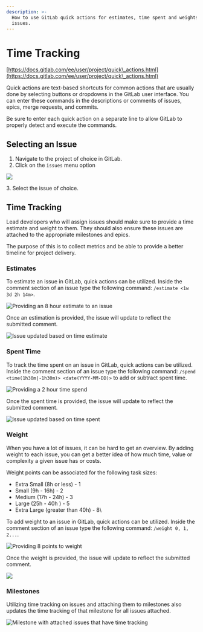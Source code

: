 ```yaml
---
description: >-
  How to use GitLab quick actions for estimates, time spent and weights on
  issues.
---
```


# Time Tracking

[https://docs.gitlab.com/ee/user/project/quick\_actions.html](https://docs.gitlab.com/ee/user/project/quick\_actions.html)

Quick actions are text-based shortcuts for common actions that are usually done by selecting buttons or dropdowns in the GitLab user interface. You can enter these commands in the descriptions or comments of issues, epics, merge requests, and commits.

Be sure to enter each quick action on a separate line to allow GitLab to properly detect and execute the commands.

## Selecting an Issue

1. Navigate to the project of choice in GitLab.
2. Click on the `issues` menu option

![](<../.gitbook/assets/image (66).png>)

3\. Select the issue of choice.

## Time Tracking

Lead developers who will assign issues should make sure to provide a time estimate and weight to them. They should also ensure these issues are attached to the appropriate milestones and epics.&#x20;

The purpose of this is to collect metrics and be able to provide a better timeline for project delivery.

### Estimates

To estimate an issue in GitLab, quick actions can be utilized. Inside the comment section of an issue type the following command: `/estimate <1w 3d 2h 14m>`.&#x20;

![Providing an 8 hour estimate to an issue](<../.gitbook/assets/image (68).png>)

Once an estimation is provided, the issue will update to reflect the submitted comment.

![Issue updated based on time estimate](<../.gitbook/assets/image (64).png>)

### Spent Time

To track the time spent on an issue in GitLab, quick actions can be utilized. Inside the comment section of an issue type the following command: `/spend <time(1h30m|-1h30m)> <date(YYYY-MM-DD)>` to add or subtract spent time.

![Providing a 2 hour time spend](<../.gitbook/assets/image (71).png>)

Once the spent time is provided, the issue will update to reflect the submitted comment.

![Issue updated based on time spent](<../.gitbook/assets/image (62).png>)

### Weight

When you have a lot of issues, it can be hard to get an overview. By adding weight to each issue, you can get a better idea of how much time, value or complexity a given issue has or costs.

Weight points can be associated for the following task sizes:

* Extra Small (8h or less) - 1
* Small (9h - 16h)  - 2
* Medium (17h - 24h) - 3
* Large (25h - 40h ) - 5
* Extra Large (greater than 40h) - 8\


To add weight to an issue in GitLab, quick actions can be utilized. Inside the comment section of an issue type the following command:  `/weight 0, 1, 2...`.

![Providing 8 points to weight](<../.gitbook/assets/image (60).png>)

Once the weight is provided, the issue will update to reflect the submitted comment.

![](<../.gitbook/assets/image (63).png>)

### Milestones

Utilizing time tracking on issues and attaching them to milestones also updates the time tracking of that milestone for all issues attached.&#x20;

![Milestone with attached issues that have time tracking](<../.gitbook/assets/image (70).png>)

